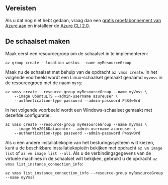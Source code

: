 ## <a name="prerequisites"></a>Vereisten

Als u dat nog niet hebt gedaan, vraag dan een [gratis proefabonnement van Azure aan](https://azure.microsoft.com/pricing/free-trial/) en installeer de [Azure CLI 2.0](https://docs.microsoft.com/cli/azure/install-az-cli2).

## <a name="create-the-scale-set"></a>De schaalset maken

Maak eerst een resourcegroep om de schaalset in te implementeren:

```azurecli
az group create --location westus --name myResourceGroup
```

Maak nu de schaalset met behulp van de opdracht `az vmss create`. In het volgende voorbeeld wordt een Linux-schaalset gemaakt genaamd `myvmss` in de resourcegroep met de naam `myrg`:

```azurecli
az vmss create --resource-group myResourceGroup --name myVmss \
    --image UbuntuLTS --admin-username azureuser \
    --authentication-type password --admin-password P4$$w0rd
```

In het volgende voorbeeld wordt een Windows-schaalset gemaakt met dezelfde configuratie:

```azurecli
az vmss create --resource-group myResourceGroup --name myVmss \
    --image Win2016Datacenter --admin-username azureuser \
    --authentication-type password --admin-password P4$$w0rd
```

Als u een andere installatiekopie van het besturingssysteem wilt kiezen, kunt u de beschikbare installatiekopieën bekijken met opdracht `az vm image list` of `az vm image list --all`. Als u de verbindingsgegevens van de virtuele machines in de schaalset wilt bekijken, gebruikt u de opdracht `az vmss list_instance_connection_info`:

```azurecli
az vmss list_instance_connection_info --resource-group myResourceGroup --name myVmss
```